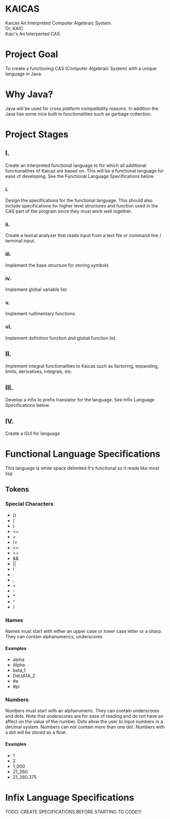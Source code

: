 # KAICAS
Kaicas An Interpreted Computer Algebraic System.   
Or, KAIC   
Kaic's An Interperted CAS   

# Project Goal
To create a functioning CAS (Computer Algebraic System) with a unique
language in Java.

# Why Java?
Java will be used for cross platform compatibility reasons. In
addition the Java has some nice built in functionalities such as
garbage collection.

# Project Stages
## I.
Create an interpreted functional language to for which all
additional functionalities of Kaicas are based on. This will
be a functional language for ease of developing. See the
Functional Language Specifications below.

### i.
Design the specifications for the functional language. This should
also include specifications for higher level structures and
function used in the CAS part of the program since they must work
well together. 

### ii.
Create a lexical analyzer that reads input from a text file or
command line / terminal input. 

### iii.
Implement the base structure for storing symbols

### iv.
Implement global variable list.

### v.
Implement rudimentary functions.

### vi.
Implement definition function and global function list.

## II.
Implement integral functionalities to Kaicas such as factoring,
expanding, limits, derivatives, integrals, etc. 

## III.
Develop a infix to prefix translator for the language. See Infix
Language Specifications below. 

## IV.
Create a GUI for language

# Functional Language Specifications
This language is white space delimited
It's functional so it reads like most lisp

## Tokens
### Special Characters
- ()
- (
- )
- ==
- <
- />
- <=
- \>=
- &&
- ||
- !
- .
- ,
- \+
- \-
- \*
- ^
- /
### Names
Names must start with either an upper case or lower case letter or
a sharp. They can contain alphanumerics, underscores 

#### Examples
- alpha
- Alpha
- beta_1
- DeLtA1A_2
- \#e
- \#pi

### Numbers
Numbers must start with an alphanumeric. They can contain
underscores and dots. Note that underscores are for ease of
reading and do not have an affect on the value of the number. Dots
allow the user to input numbers in a decimal system. Numbers can
not contain more than one dot. Numbers with a dot will be stored
as a float.

#### Examples
- 1
- 2
- 1_000
- 21_260
- 21_260.375

# Infix Language Specifications
TODO: CREATE SPECIFICATIONS BEFORE STARTING TO CODE!!!
